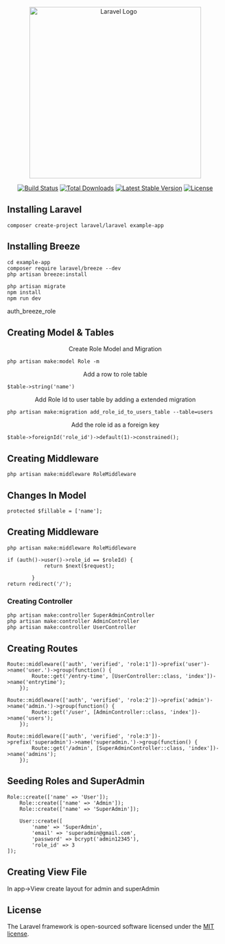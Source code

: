 <p align="center"><a href="https://laravel.com" target="_blank"><img src="https://raw.githubusercontent.com/laravel/art/master/logo-lockup/5%20SVG/2%20CMYK/1%20Full%20Color/laravel-logolockup-cmyk-red.svg" width="400" alt="Laravel Logo"></a></p>

<p align="center">
<a href="https://github.com/laravel/framework/actions"><img src="https://github.com/laravel/framework/workflows/tests/badge.svg" alt="Build Status"></a>
<a href="https://packagist.org/packages/laravel/framework"><img src="https://img.shields.io/packagist/dt/laravel/framework" alt="Total Downloads"></a>
<a href="https://packagist.org/packages/laravel/framework"><img src="https://img.shields.io/packagist/v/laravel/framework" alt="Latest Stable Version"></a>
<a href="https://packagist.org/packages/laravel/framework"><img src="https://img.shields.io/packagist/l/laravel/framework" alt="License"></a>
</p>

## Installing Laravel

```
composer create-project laravel/laravel example-app
```

## Installing Breeze
```
cd example-app
composer require laravel/breeze --dev
php artisan breeze:install
 
php artisan migrate
npm install
npm run dev
```
auth_breeze_role
## Creating Model & Tables

<p align="center">Create Role Model and Migration</p>

```
php artisan make:model Role -m
```
<p align="center">Add a row to role table </p>

```
$table->string('name')
```
<p align="center">Add Role Id to user table by adding a extended migration</p>

```
php artisan make:migration add_role_id_to_users_table --table=users
```

<p align="center">Add the role id as a foreign key</p>

```
$table->foreignId('role_id')->default(1)->constrained();
```

## Creating Middleware


```
php artisan make:middleware RoleMiddleware
```

## Changes In Model


```
protected $fillable = ['name'];

```

## Creating Middleware

```
php artisan make:middleware RoleMiddleware
```

```
if (auth()->user()->role_id == $roleId) {
            return $next($request);
            
        }
return redirect('/');
```

### Creating Controller

```
php artisan make:controller SuperAdminController
php artisan make:controller AdminController
php artisan make:controller UserController
```


## Creating Routes

```
Route::middleware(['auth', 'verified', 'role:1'])->prefix('user')->name('user.')->group(function() {
        Route::get('/entry-time', [UserController::class, 'index'])->name('entrytime');
    });

Route::middleware(['auth', 'verified', 'role:2'])->prefix('admin')->name('admin.')->group(function() {
        Route::get('/user', [AdminController::class, 'index'])->name('users');
    });

Route::middleware(['auth', 'verified', 'role:3'])->prefix('superadmin')->name('superadmin.')->group(function() {
        Route::get('/admin', [SuperAdminController::class, 'index'])->name('admins');
    });
```

## Seeding Roles and SuperAdmin 

```
Role::create(['name' => 'User']);
    Role::create(['name' => 'Admin']);
    Role::create(['name' => 'SuperAdmin']);

    User::create([
        'name' => 'SuperAdmin',
        'email' => 'superadmin@gmail.com',
        'password' => bcrypt('admin12345'),
        'role_id' => 3
]);
```

## Creating View File 

In app->View create layout for admin and superAdmin

## License

The Laravel framework is open-sourced software licensed under the [MIT license](https://opensource.org/licenses/MIT).
